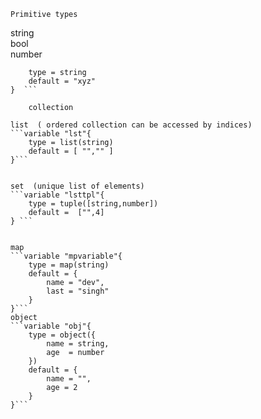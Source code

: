     Primitive types

string      
bool    
number      

```variable "name"{        
    type = string     
    default = "xyz"           
}  ```      

    collection

list  ( ordered collection can be accessed by indices)            
```variable "lst"{
    type = list(string)
    default = [ "","" ]
}```


set  (unique list of elements)          
```variable "lsttpl"{
    type = tuple([string,number])
    default =  ["",4]
} ```      


map                 
```variable "mpvariable"{
    type = map(string)
    default = {
        name = "dev",
        last = "singh"
    }
}```           
object                   
```variable "obj"{
    type = object({
        name = string,
        age  = number
    })
    default = {
        name = "",
        age = 2
    }
}```


